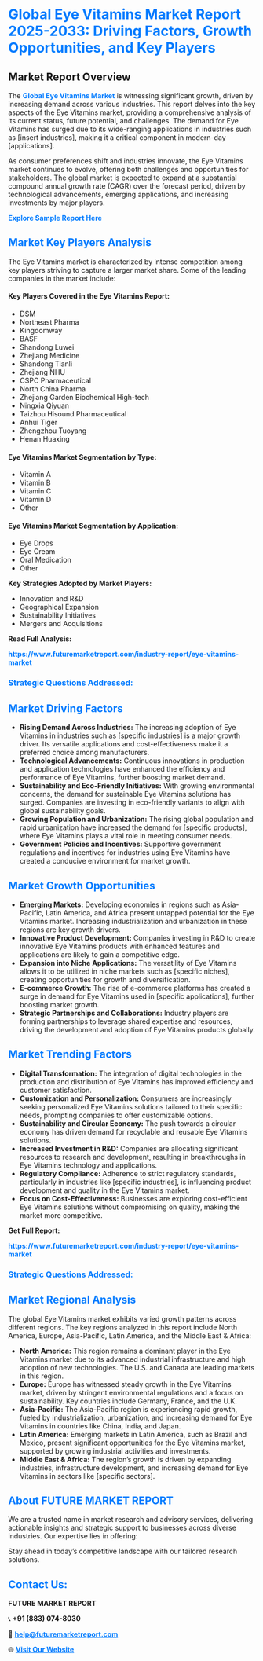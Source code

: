 <h1 style="color: #007BFF;">Global Eye Vitamins Market Report 2025-2033: Driving Factors, Growth Opportunities, and Key Players</h1>

<section id="overview">
<h2>Market Report Overview</h2>
<p>The <a href="https://www.futuremarketreport.com/industry-report/eye-vitamins-market" style="color: #007BFF; text-decoration: none;"><strong>Global Eye Vitamins Market</strong></a> is witnessing significant growth, driven by increasing demand across various industries. This report delves into the key aspects of the Eye Vitamins market, providing a comprehensive analysis of its current status, future potential, and challenges. The demand for Eye Vitamins has surged due to its wide-ranging applications in industries such as [insert industries], making it a critical component in modern-day [applications].</p>
<p>As consumer preferences shift and industries innovate, the Eye Vitamins market continues to evolve, offering both challenges and opportunities for stakeholders. The global market is expected to expand at a substantial compound annual growth rate (CAGR) over the forecast period, driven by technological advancements, emerging applications, and increasing investments by major players.</p>
</section>

<section id="overview">
<p><a href="https://www.futuremarketreport.com/request-sample/reportId=78554" style="color: #007BFF; text-decoration: none;"><strong>Explore Sample Report Here</strong></a></p>
</section>

<section id="key-players">
<h2 style="color: #007BFF;">Market Key Players Analysis</h2>
<p>The Eye Vitamins market is characterized by intense competition among key players striving to capture a larger market share. Some of the leading companies in the market include:</p>
<h4>Key Players Covered in the Eye Vitamins Report:</h4>
<ul><li>DSM</li><li>Northeast Pharma</li><li>Kingdomway</li><li>BASF</li><li>Shandong Luwei</li><li>Zhejiang Medicine</li><li>Shandong Tianli</li><li>Zhejiang NHU</li><li>CSPC Pharmaceutical</li><li>North China Pharma</li><li>Zhejiang Garden Biochemical High-tech</li><li>Ningxia Qiyuan</li><li>Taizhou Hisound Pharmaceutical</li><li>Anhui Tiger</li><li>Zhengzhou Tuoyang</li><li>Henan Huaxing</li></ul>
<h4>Eye Vitamins Market Segmentation by Type:</h4>
<ul><li>Vitamin A</li><li>Vitamin B</li><li>Vitamin C</li><li>Vitamin D</li><li>Other</li></ul>

<h4>Eye Vitamins Market Segmentation by Application:</h4>
<ul><li>Eye Drops</li><li>Eye Cream</li><li>Oral Medication</li><li>Other</li></ul>
<p><strong>Key Strategies Adopted by Market Players:</strong></p>
<ul>
<li>Innovation and R&D</li>
<li>Geographical Expansion</li>
<li>Sustainability Initiatives</li>
<li>Mergers and Acquisitions</li>
</ul>
</section>

<section>
<p><strong>Read Full Analysis: </strong></p><a href="https://www.futuremarketreport.com/industry-report/eye-vitamins-market" style="color: #007BFF; text-decoration: none;"><strong>https://www.futuremarketreport.com/industry-report/eye-vitamins-market</strong></a>
<h3 style="color: #007BFF;">Strategic Questions Addressed:</h3>
</section>

<section id="driving-factors">
<h2 style="color: #007BFF;">Market Driving Factors</h2>
<ul>
<li><strong>Rising Demand Across Industries:</strong> The increasing adoption of Eye Vitamins in industries such as [specific industries] is a major growth driver. Its versatile applications and cost-effectiveness make it a preferred choice among manufacturers.</li>
<li><strong>Technological Advancements:</strong> Continuous innovations in production and application technologies have enhanced the efficiency and performance of Eye Vitamins, further boosting market demand.</li>
<li><strong>Sustainability and Eco-Friendly Initiatives:</strong> With growing environmental concerns, the demand for sustainable Eye Vitamins solutions has surged. Companies are investing in eco-friendly variants to align with global sustainability goals.</li>
<li><strong>Growing Population and Urbanization:</strong> The rising global population and rapid urbanization have increased the demand for [specific products], where Eye Vitamins plays a vital role in meeting consumer needs.</li>
<li><strong>Government Policies and Incentives:</strong> Supportive government regulations and incentives for industries using Eye Vitamins have created a conducive environment for market growth.</li>
</ul>
</section>

<section id="growth-opportunities">
<h2 style="color: #007BFF;">Market Growth Opportunities</h2>
<ul>
<li><strong>Emerging Markets:</strong> Developing economies in regions such as Asia-Pacific, Latin America, and Africa present untapped potential for the Eye Vitamins market. Increasing industrialization and urbanization in these regions are key growth drivers.</li>
<li><strong>Innovative Product Development:</strong> Companies investing in R&D to create innovative Eye Vitamins products with enhanced features and applications are likely to gain a competitive edge.</li>
<li><strong>Expansion into Niche Applications:</strong> The versatility of Eye Vitamins allows it to be utilized in niche markets such as [specific niches], creating opportunities for growth and diversification.</li>
<li><strong>E-commerce Growth:</strong> The rise of e-commerce platforms has created a surge in demand for Eye Vitamins used in [specific applications], further boosting market growth.</li>
<li><strong>Strategic Partnerships and Collaborations:</strong> Industry players are forming partnerships to leverage shared expertise and resources, driving the development and adoption of Eye Vitamins products globally.</li>
</ul>
</section>

<section id="trending-factors">
<h2 style="color: #007BFF;">Market Trending Factors</h2>
<ul>
<li><strong>Digital Transformation:</strong> The integration of digital technologies in the production and distribution of Eye Vitamins has improved efficiency and customer satisfaction.</li>
<li><strong>Customization and Personalization:</strong> Consumers are increasingly seeking personalized Eye Vitamins solutions tailored to their specific needs, prompting companies to offer customizable options.</li>
<li><strong>Sustainability and Circular Economy:</strong> The push towards a circular economy has driven demand for recyclable and reusable Eye Vitamins solutions.</li>
<li><strong>Increased Investment in R&D:</strong> Companies are allocating significant resources to research and development, resulting in breakthroughs in Eye Vitamins technology and applications.</li>
<li><strong>Regulatory Compliance:</strong> Adherence to strict regulatory standards, particularly in industries like [specific industries], is influencing product development and quality in the Eye Vitamins market.</li>
<li><strong>Focus on Cost-Effectiveness:</strong> Businesses are exploring cost-efficient Eye Vitamins solutions without compromising on quality, making the market more competitive.</li>
</ul>
</section>

<section>
<p><strong>Get Full Report: </strong></p><a href="https://www.futuremarketreport.com/industry-report/eye-vitamins-market" style="color: #007BFF; text-decoration: none;"><strong>https://www.futuremarketreport.com/industry-report/eye-vitamins-market</strong></a>
<h3 style="color: #007BFF;">Strategic Questions Addressed:</h3>
</section>


<section id="regional-analysis">
<h2 style="color: #007BFF;">Market Regional Analysis</h2>
<p>The global Eye Vitamins market exhibits varied growth patterns across different regions. The key regions analyzed in this report include North America, Europe, Asia-Pacific, Latin America, and the Middle East & Africa:</p>
<ul>
<li><strong>North America:</strong> This region remains a dominant player in the Eye Vitamins market due to its advanced industrial infrastructure and high adoption of new technologies. The U.S. and Canada are leading markets in this region.</li>
<li><strong>Europe:</strong> Europe has witnessed steady growth in the Eye Vitamins market, driven by stringent environmental regulations and a focus on sustainability. Key countries include Germany, France, and the U.K.</li>
<li><strong>Asia-Pacific:</strong> The Asia-Pacific region is experiencing rapid growth, fueled by industrialization, urbanization, and increasing demand for Eye Vitamins in countries like China, India, and Japan.</li>
<li><strong>Latin America:</strong> Emerging markets in Latin America, such as Brazil and Mexico, present significant opportunities for the Eye Vitamins market, supported by growing industrial activities and investments.</li>
<li><strong>Middle East & Africa:</strong> The region’s growth is driven by expanding industries, infrastructure development, and increasing demand for Eye Vitamins in sectors like [specific sectors].</li>
</ul>
</section>

<footer>
<h2 style="color: #007BFF;">About FUTURE MARKET REPORT</h2>
<p>We are a trusted name in market research and advisory services, delivering actionable insights and strategic support to businesses across diverse industries. Our expertise lies in offering:</p>

<p>Stay ahead in today’s competitive landscape with our tailored research solutions.</p>

<h2 style="color: #007BFF;">Contact Us:</h2>
<p><strong>FUTURE MARKET REPORT</strong></p>
<p>📞 <strong>+91 (883) 074-8030</strong></p>
<p>📧 <strong><a href="mailto:help@futuremarketreport.com" style="color: #007BFF;">help@futuremarketreport.com</a></strong></p>
<p>🌐 <strong><a href="https://www.futuremarketreport.com/" style="color: #007BFF;">Visit Our Website</a></strong></p>
</footer>